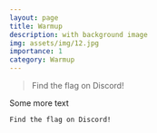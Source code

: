 ```yaml
---
layout: page
title: Warmup
description: with background image
img: assets/img/12.jpg
importance: 1
category: Warmup
---
```


> Find the flag on Discord!

Some more text

```markdown
Find the flag on Discord!
```
